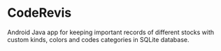 # CodeRevis
Android Java app for keeping important records of different stocks with custom kinds, colors and codes categories in SQLite database.
